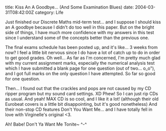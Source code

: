 title: Kiss An A Goodbye… (And Some Examination Blues)
date: 2004-03-31T08:42:00Z
category: Life

Just finished our Discrete Maths mid-term test… and I suppose I should kiss an A goodbye because I didn't do too well in this paper. But on the bright side of things, I have much more confidence with my answers in this test since I understand some of the concepts better than the previous one.

The final exams schedule has been posted up, and it's like… 3 weeks from now? I feel a little bit nervous since I do have a lot of catch up to do in order to get good grades. Oh well… As far as I'm concerned, I'm pretty much glad with my current assignment marks, especially the numerical analysis test which I have submitted a blank page for one question (out of two… o\_o"), and I got full marks on the only question I have attempted. So far so good for one question.

Then… I found out that the crackles and pops are not caused by my CD ripper program but my sound card settings. XD Phew! So I can just rip CDs as usual. And yeah! MAX CD is so cool, and I like it a lot! (although their old Eurobeat covers is a little bit disappointing, but it's good nonetheless) And their non-stop CD features Don't You Want Me… and I have totally fell in love with Virginelle's original <3.

Ah! Babe! Don't Ya Want Me Tonite~ ^-^
